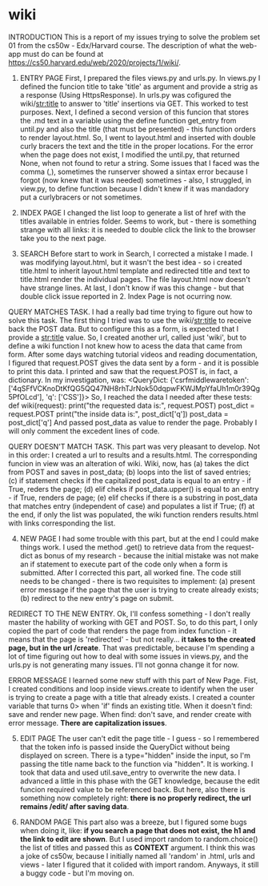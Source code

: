 # wiki

INTRODUCTION
This is a report of my issues trying to solve the problem set 01 from the cs50w - Edx/Harvard course. The description of what the web-app must do can be found at https://cs50.harvard.edu/web/2020/projects/1/wiki/. 

1. ENTRY PAGE
First, I prepared the files views.py and urls.py. In views.py I defined the funcion 
title to take 'title' as argument and provide a strig as a response (Using HttpsResponse). In urls.py was cofigured the wiki/<str:title> to answer to 'title' insertions via GET. This worked to test purposes. 
Next, I defined a second version of this funcion that stores the .md text in a variable using the define function get_entry from until.py and also the title (that must be presented) - this function orders to render layout.html.
So, I went to layout.html and inserted with double curly bracers the text and the title in the proper locations. 
For the error when the page does not exist, I modified the until.py, that returned None, when not found to retur a string. 
Some issues that I faced was the comma (,), sometimes the runserver showed a sintax error because I forgot (now knew that it was needed) sometimes - also, I struggled, in view.py, to define function because I didn't knew if it was mandadory put a curlybracers or not sometimes.

2. INDEX PAGE
I changed the list loop to generate a list of href with the titles available in entries folder. Seems to work, but - there is something strange with all links: it is needed to double click the link to the browser take you to the next page. 

3. SEARCH
Before start to work in Search, I corrected a mistake I made. I was modifying layout.html, but it wasn't the best idea - so i created title.html to inherit layout.html template and redirected title and text to title.html render the individual pages. The file layout.html now doesn't have strange lines. At last, I don't know if was this change - but that double click issue reported in 2. Index Page is not ocurring now. 

QUERY MATCHES TASK.
I had a really bad time trying to figure out how to solve this task. The first thing I tried was to use the wiki/<str:title> to receive back the POST data. But to configure this as a form, is expected that I provide a <str:title> value. So, I created another url, called just 'wiki', but to define a wiki function I not knew how to acess the data that came from form. 
After some days watching tutorial videos and reading documentation, I figured that request.POST gives the data sent by a form - and it is possible to print this data. I printed and saw that the request.POST is, in fact, a dictionary. In my investigation, was: <QueryDict: {'csrfmiddlewaretoken': ['4qSFfVCKnoDtKfQG5QQ47NH8rhTJrNok50dqpwFKWJMpYfaUh1m0r39Qg5PfOLcd'], 'q': ['CSS']}>
So, I reached the data I needed after these tests:
def wiki(request):
    print("the requested data is:", request.POST)
    post_dict = request.POST
    print("the inside data is:", post_dict['q'])
    post_data = post_dict['q']
And passed post_data as value to render the page. Probably I will only comment the excedent lines of code.  

QUERY DOESN'T MATCH TASK.
This part was very pleasant to develop. Not in this order: I created a url to results and a results.html. The corresponding funcion in view was an alteration of wiki. 
Wiki, now, has (a) takes the dict from POST and saves in post_data; (b) loops into the list of saved entries; (c) if statement checks if the capitalized post_data is equal to an entry - if True, reders the page; (d) elif cheks if post_data.upper() is equal to an entry - if True, renders de page; (e) elif checks if there is a substring in post_data that matches entry (independent of case) and populates a list if True; (f) at the end, if only the list was populated, the wiki function renders results.html with links corresponding the list. 

4. NEW PAGE
I had some trouble with this part, but at the end I could make things work. I used the method .get() to retrieve data from the request-dict as bonus of my research - because the initial mistake was not make an if statement to execute part of the code only when a form is submitted. After I corrected this part, all worked fine. The code still needs to be changed - there is two requisites to implement: (a) present error message if the page that the user is trying to create already exists; (b) redirect to the new entry's page on submit.

REDIRECT TO THE NEW ENTRY. 
Ok, I'll confess something - I don't really master the hability of working with GET and POST. So, to do this part, I only copied the part of code that renders the page from index function - it means that the page is 'redirected' - but not really... **it takes to the created page, but in the url /create**. That was predictable, because I'm spending a lot of time figuring out how to deal with some issues in views.py, and the urls.py is not generating many issues. I'll not gonna change it for now.

ERROR MESSAGE
I learned some new stuff with this part of New Page. Fist, I created conditions and loop inside views.create to identify when the user is trying to create a page with a title that already exists. I created a counter variable that turns 0> when 'if' finds an existing title. When it doesn't find: save and render new page. When find: don't save, and render create with error message. **There are capitalization issues**. 

5. EDIT PAGE
The user can't edit the page title - I guess - so I remembered that the token info is passed inside the QueryDict without being displayed on screen. There is a type="hidden" inside the input, so I'm passing the title name back to the function via "hidden". 
It is working. I took that data and used util.save_entry to overwrite the new data. 
I advanced a little in this phase with the GET knowledge, because the edit funcion required value to be referenced back. But here, also there is something now completely right: **there is no properly redirect, the url remains /edit/ after saving data**. 

6. RANDOM PAGE
This part also was a breeze, but I figured some bugs when doing it, like: **if you search a page that does not exist, the h1 and the link to edit are shown**. 
But I used import random to random.choice() the list of titles and passed this as **CONTEXT** argument.
I think this was a joke of cs50w, because I initially named all 'random' in .html, urls and views - later I figured that it colided with import random. 
Anyways, it still a buggy code - but I'm moving on. 



